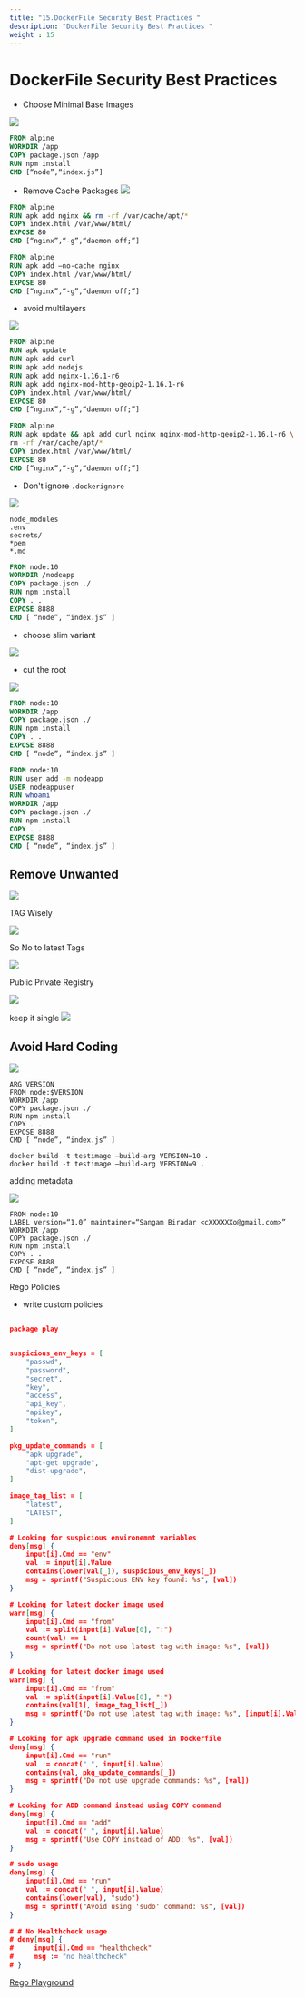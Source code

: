 ```yaml
---
title: "15.DockerFile Security Best Practices "
description: "DockerFile Security Best Practices "
weight : 15
---
```



# DockerFile Security Best Practices 

- Choose Minimal Base Images 

![](./images/minimal.gif)

```Dockerfile
FROM alpine
WORKDIR /app
COPY package.json /app
RUN npm install
CMD [“node”,“index.js”]

```


- Remove Cache Packages
![](./images/cache-package.jpeg)

```Dockerfile
FROM alpine
RUN apk add nginx && rm -rf /var/cache/apt/*
COPY index.html /var/www/html/
EXPOSE 80
CMD [“nginx”,“-g”,“daemon off;”]
```

```Dockerfile
FROM alpine
RUN apk add –no-cache nginx
COPY index.html /var/www/html/
EXPOSE 80
CMD [“nginx”,“-g”,“daemon off;”]
```

- avoid multilayers 

![](https://miro.medium.com/max/1000/0*FMAsrFS11TCJaQl5.gif)

```Dockerfile 
FROM alpine
RUN apk update
RUN apk add curl
RUN apk add nodejs
RUN apk add nginx-1.16.1-r6
RUN apk add nginx-mod-http-geoip2-1.16.1-r6
COPY index.html /var/www/html/
EXPOSE 80
CMD [“nginx”,“-g”,“daemon off;”]
```

```Dockerfile
FROM alpine
RUN apk update && apk add curl nginx nginx-mod-http-geoip2-1.16.1-r6 \
rm -rf /var/cache/apt/*
COPY index.html /var/www/html/
EXPOSE 80
CMD [“nginx”,“-g”,“daemon off;”]

```
- Don't ignore `.dockerignore`

![](https://miro.medium.com/max/800/0*FNJQYGBJTCJ6CwwI.gif)

```
node_modules
.env
secrets/
*pem
*.md
```

```Dockerfile
FROM node:10
WORKDIR /nodeapp
COPY package.json ./
RUN npm install
COPY . .
EXPOSE 8888
CMD [ “node”, “index.js” ]
```

- choose slim variant  


![](https://s3.amazonaws.com/media-p.slid.es/uploads/1936196/images/8841214/pasted-from-clipboard.png)

- cut the root

![](https://s3.amazonaws.com/media-p.slid.es/uploads/1936196/images/8841215/pasted-from-clipboard.png)

```Dockerfile
FROM node:10
WORKDIR /app
COPY package.json ./
RUN npm install
COPY . .
EXPOSE 8888
CMD [ “node”, “index.js” ]
```

```Dockerfile
FROM node:10
RUN user add -m nodeapp
USER nodeappuser
RUN whoami
WORKDIR /app
COPY package.json ./
RUN npm install
COPY . .
EXPOSE 8888
CMD [ “node”, “index.js” ]

```

## Remove Unwanted 

![](https://miro.medium.com/max/1060/0*5Kgip-LsvTRHXb7f.gif)


TAG Wisely



![](https://miro.medium.com/max/960/0*XchFJrkVCTwcC1Aj.gif)

So No to latest Tags

![](https://s3.amazonaws.com/media-p.slid.es/uploads/1936196/images/8841223/pasted-from-clipboard.png)

Public Private Registry 

![](https://miro.medium.com/max/960/0*cWv3QB9YHc_5a3D_.gif)

keep it single 
![](https://miro.medium.com/max/700/0*RJiU_CQIcwj5t-6I.gif)

## Avoid Hard Coding

![](https://miro.medium.com/max/1000/0*cg2kGD2eKdypyJzT.gif)

```
ARG VERSION
FROM node:$VERSION
WORKDIR /app
COPY package.json ./
RUN npm install
COPY . .
EXPOSE 8888
CMD [ “node”, “index.js” ]

```

```
docker build -t testimage –build-arg VERSION=10 .
docker build -t testimage –build-arg VERSION=9 .
```

adding metadata 

![](https://miro.medium.com/max/1374/0*Pz7-FhTCNRu7Qs9B.jpg)

```
FROM node:10
LABEL version=“1.0” maintainer=“Sangam Biradar <cXXXXXXo@gmail.com>”
WORKDIR /app
COPY package.json ./
RUN npm install
COPY . .
EXPOSE 8888
CMD [ “node”, “index.js” ]

```

Rego Policies 

- write custom policies 

```json

package play


suspicious_env_keys = [
    "passwd",
    "password",
    "secret",
    "key",
    "access",
    "api_key",
    "apikey",
    "token",
]

pkg_update_commands = [
    "apk upgrade",
    "apt-get upgrade",
    "dist-upgrade",
]

image_tag_list = [
    "latest",
    "LATEST",
]

# Looking for suspicious environemnt variables
deny[msg] {    
    input[i].Cmd == "env"
    val := input[i].Value
    contains(lower(val[_]), suspicious_env_keys[_])
    msg = sprintf("Suspicious ENV key found: %s", [val])
}

# Looking for latest docker image used
warn[msg] {
    input[i].Cmd == "from"
    val := split(input[i].Value[0], ":")
    count(val) == 1
    msg = sprintf("Do not use latest tag with image: %s", [val])
}

# Looking for latest docker image used
warn[msg] {
    input[i].Cmd == "from"
    val := split(input[i].Value[0], ":")
    contains(val[1], image_tag_list[_])
    msg = sprintf("Do not use latest tag with image: %s", [input[i].Value])
}

# Looking for apk upgrade command used in Dockerfile
deny[msg] {
    input[i].Cmd == "run"
    val := concat(" ", input[i].Value)
    contains(val, pkg_update_commands[_])
    msg = sprintf("Do not use upgrade commands: %s", [val])
}

# Looking for ADD command instead using COPY command
deny[msg] {
    input[i].Cmd == "add"
    val := concat(" ", input[i].Value)
    msg = sprintf("Use COPY instead of ADD: %s", [val])
}

# sudo usage
deny[msg] {
    input[i].Cmd == "run"
    val := concat(" ", input[i].Value)
    contains(lower(val), "sudo")
    msg = sprintf("Avoid using 'sudo' command: %s", [val])
}

# # No Healthcheck usage
# deny[msg] {
#     input[i].Cmd == "healthcheck"
#     msg := "no healthcheck"
# }

```
[Rego Playground](https://play.openpolicyagent.org/p/epcbtaBtSF)


